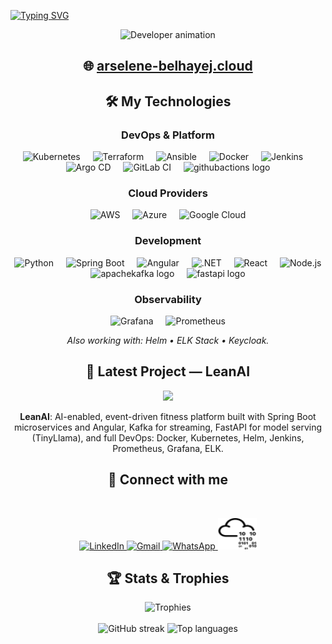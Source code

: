 [![Typing SVG](https://readme-typing-svg.demolab.com?font=Fira+Code&weight=200&size=35&duration=3500&pause=1000&width=435&lines=%24+whoami;Arselene+Belhayej)](https://git.io/typing-svg)

<div align="center">
  <img height="200" src="https://mir-s3-cdn-cf.behance.net/project_modules/source/06f21a161921919.63cd7887d0a70.gif" alt="Developer animation" />
</div>
<h2 align="center">
  🌐&nbsp;<a href="https://arselene-belhayej.cloud" target="_blank" rel="noopener noreferrer"><strong>arselene-belhayej.cloud</strong></a>
</h2>

<h2 align="center">🛠️ My Technologies</h2>
<h3 align="center">DevOps & Platform</h3>
<p align="center">
  <img src="https://cdn.jsdelivr.net/gh/devicons/devicon/icons/kubernetes/kubernetes-plain.svg" height="60" alt="Kubernetes"/>
  <img width="12"/>
  <img src="https://cdn.jsdelivr.net/gh/devicons/devicon/icons/terraform/terraform-original.svg" height="60" alt="Terraform"/>
  <img width="12"/>
  <img src="https://cdn.jsdelivr.net/gh/devicons/devicon/icons/ansible/ansible-original.svg" height="60" alt="Ansible"/>
  <img width="12"/>
  <img src="https://cdn.jsdelivr.net/gh/devicons/devicon/icons/docker/docker-original.svg" height="60" alt="Docker"/>
  <img width="12"/>
  <img src="https://cdn.jsdelivr.net/gh/devicons/devicon/icons/jenkins/jenkins-original.svg" height="60" alt="Jenkins"/>
  <img width="12"/>
  <img src="https://cdn.jsdelivr.net/gh/devicons/devicon/icons/argocd/argocd-original.svg" height="60" alt="Argo CD"/>
  <img width="12"/>
  <img src="https://cdn.jsdelivr.net/gh/devicons/devicon/icons/gitlab/gitlab-original.svg" height="60" alt="GitLab CI"/>
  <img width="12"/>
  <img src="https://skillicons.dev/icons?i=githubactions" height="60" alt="githubactions logo" />
</p>

<!-- Cloud -->
<h3 align="center">Cloud Providers</h3>
<p align="center">
  <img src="https://skillicons.dev/icons?i=aws" height="60" alt="AWS"/>
  <img width="12"/>
  <img src="https://cdn.jsdelivr.net/gh/devicons/devicon/icons/azure/azure-original.svg" height="60" alt="Azure"/>
  <img width="12"/>
  <img src="https://cdn.jsdelivr.net/gh/devicons/devicon/icons/googlecloud/googlecloud-original.svg" height="60" alt="Google Cloud"/>
</p>

<!-- Development -->
<h3 align="center">Development</h3>
<p align="center">
  <img src="https://skillicons.dev/icons?i=py" height="60" alt="Python"/>
  <img width="12"/>
  <img src="https://cdn.jsdelivr.net/gh/devicons/devicon/icons/spring/spring-original.svg" height="60" alt="Spring Boot"/>
  <img width="12"/>
  <img src="https://cdn.jsdelivr.net/gh/devicons/devicon/icons/angularjs/angularjs-original.svg" height="60" alt="Angular"/>
  <img width="12"/>
  <img src="https://cdn.jsdelivr.net/gh/devicons/devicon/icons/dot-net/dot-net-original.svg" height="60" alt=".NET"/>
  <img width="12"/>
  <img src="https://cdn.jsdelivr.net/gh/devicons/devicon/icons/react/react-original.svg" height="60" alt="React"/>
  <img width="12"/>
  <img src="https://cdn.jsdelivr.net/gh/devicons/devicon/icons/nodejs/nodejs-plain-wordmark.svg" height="60" alt="Node.js"/>
  <img width="12" />
  <img src="https://skillicons.dev/icons?i=kafka" height="60" alt="apachekafka logo"  />
  <img width="12" />
  <img src="https://cdn.jsdelivr.net/gh/devicons/devicon/icons/fastapi/fastapi-original.svg" height="60" alt="fastapi logo"  />
  <img width="12" />
</p>

<h3 align="center">Observability</h3>
<p align="center">
  <img src="https://cdn.jsdelivr.net/gh/devicons/devicon/icons/grafana/grafana-original.svg" height="60" alt="Grafana"/>
  <img width="12"/>
  <img src="https://cdn.jsdelivr.net/gh/devicons/devicon/icons/prometheus/prometheus-original.svg" height="60" alt="Prometheus"/>
</p>

<p align="center">
  <i>Also working with: Helm • ELK Stack • Keycloak.</i>
</p>

<h2 align="center">🚀 Latest Project — LeanAI</h2>

<p align="center">
  <a href="https://ibb.co/JRrZ6FDR"><img src="https://i.ibb.co/8DPkv41D/cover.jpg" target="_blank">
  </a>
</p>

<p align="center">
  <b>LeanAI</b>: AI-enabled, event-driven fitness platform built with Spring Boot microservices and Angular, Kafka for streaming, FastAPI for model serving (TinyLlama), and full DevOps: Docker, Kubernetes, Helm, Jenkins, Prometheus, Grafana, ELK.
</p>
<h2 align="center">🤝 Connect with me</h2>
<br/>
<p align="center">
  <a href="https://linkedin.com/in/arselenebelhayej" target="_blank" title="LinkedIn">
    <img src="https://raw.githubusercontent.com/maurodesouza/profile-readme-generator/master/src/assets/icons/social/linkedin/default.svg" width="62" height="50" alt="LinkedIn"/>
  </a>
  <a href="mailto:arselenebelhayej1@gmail.com" target="_blank" title="Email">
    <img src="https://raw.githubusercontent.com/maurodesouza/profile-readme-generator/master/src/assets/icons/social/gmail/default.svg" width="62" height="50" alt="Gmail"/>
  </a>
  <a href="https://wa.me/21692558898" target="_blank" title="WhatsApp">
    <img src="https://raw.githubusercontent.com/maurodesouza/profile-readme-generator/master/src/assets/icons/social/whatsapp/default.svg" width="62" height="50" alt="WhatsApp"/>
  </a>
   <a href="https://tryhackme.com/p/ArseleneBelhayej" target="_blank">
    <img src="https://raw.githubusercontent.com/maurodesouza/profile-readme-generator/master/src/assets/icons/social/tryhackme/default.svg" width="62" height="50" alt="tryhackme logo"  />
  </a>
</p>

<h2 align="center">🏆 Stats & Trophies</h2>
<!-- ======================== -->
<div align="center">
  
  <img src="https://github-profile-trophy.vercel.app?username=ArsaleneBelhayej&theme=dark_lover&column=-1&row=1&margin-w=8&margin-h=8&no-bg=false&no-frame=false&order=4" height="250" alt="Trophies"/>
</div>
<br/>
<div align="center">
  <img src="https://streak-stats.demolab.com?user=ArsaleneBelhayej&locale=en&mode=daily&theme=merko&hide_border=false&border_radius=5&order=3" height="150" alt="GitHub streak"/>   
  <img src="https://github-readme-stats.vercel.app/api/top-langs?username=ArsaleneBelhayej&locale=en&hide_title=false&layout=compact&card_width=320&langs_count=5&theme=merko&hide_border=false" height="150" alt="Top languages"/>
</div>
<br/>

